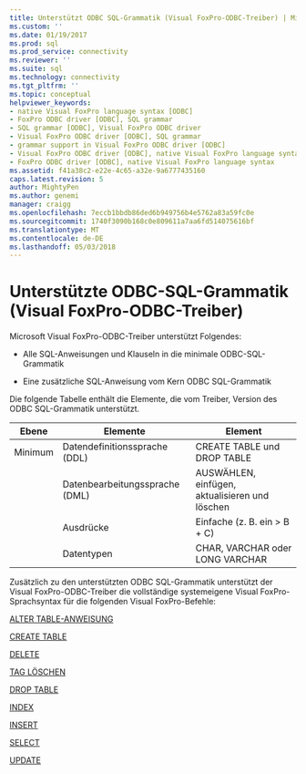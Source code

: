 ```yaml
---
title: Unterstützt ODBC SQL-Grammatik (Visual FoxPro-ODBC-Treiber) | Microsoft Docs
ms.custom: ''
ms.date: 01/19/2017
ms.prod: sql
ms.prod_service: connectivity
ms.reviewer: ''
ms.suite: sql
ms.technology: connectivity
ms.tgt_pltfrm: ''
ms.topic: conceptual
helpviewer_keywords:
- native Visual FoxPro language syntax [ODBC]
- FoxPro ODBC driver [ODBC], SQL grammar
- SQL grammar [ODBC], Visual FoxPro ODBC driver
- Visual FoxPro ODBC driver [ODBC], SQL grammar
- grammar support in Visual FoxPro ODBC driver [ODBC]
- Visual FoxPro ODBC driver [ODBC], native Visual FoxPro language syntax
- FoxPro ODBC driver [ODBC], native Visual FoxPro language syntax
ms.assetid: f41a38c2-e22e-4c65-a32e-9a6777435160
caps.latest.revision: 5
author: MightyPen
ms.author: genemi
manager: craigg
ms.openlocfilehash: 7eccb1bbdb86ded6b949756b4e5762a83a59fc0e
ms.sourcegitcommit: 1740f3090b168c0e809611a7aa6fd514075616bf
ms.translationtype: MT
ms.contentlocale: de-DE
ms.lasthandoff: 05/03/2018
---
```

# <a name="supported-odbc-sql-grammar-visual-foxpro-odbc-driver"></a>Unterstützte ODBC-SQL-Grammatik (Visual FoxPro-ODBC-Treiber)
Microsoft Visual FoxPro-ODBC-Treiber unterstützt Folgendes:  
  
-   Alle SQL-Anweisungen und Klauseln in die minimale ODBC-SQL-Grammatik  
  
-   Eine zusätzliche SQL-Anweisung vom Kern ODBC SQL-Grammatik  
  
 Die folgende Tabelle enthält die Elemente, die vom Treiber, Version des ODBC SQL-Grammatik unterstützt.  
  
|Ebene|Elemente|Element|  
|-----------|--------------|----------|  
|Minimum|Datendefinitionssprache (DDL)|CREATE TABLE und DROP TABLE|  
||Datenbearbeitungssprache (DML)|AUSWÄHLEN, einfügen, aktualisieren und löschen|  
||Ausdrücke|Einfache (z. B. ein > B + C)|  
||Datentypen|CHAR, VARCHAR oder LONG VARCHAR|  
  
 Zusätzlich zu den unterstützten ODBC SQL-Grammatik unterstützt der Visual FoxPro-ODBC-Treiber die vollständige systemeigene Visual FoxPro-Sprachsyntax für die folgenden Visual FoxPro-Befehle:  
  
 [ALTER TABLE-ANWEISUNG](../../odbc/microsoft/alter-table-sql-command.md)  
  
 [CREATE TABLE](../../odbc/microsoft/create-table-sql-command.md)  
  
 [DELETE](../../odbc/microsoft/delete-sql-command.md)  
  
 [TAG LÖSCHEN](../../odbc/microsoft/delete-tag-command.md)  
  
 [DROP TABLE](../../odbc/microsoft/drop-table-command.md)  
  
 [INDEX](../../odbc/microsoft/index-command.md)  
  
 [INSERT](../../odbc/microsoft/insert-sql-command.md)  
  
 [SELECT](../../odbc/microsoft/select-sql-command.md)  
  
 [UPDATE](../../odbc/microsoft/update-sql-command.md)
